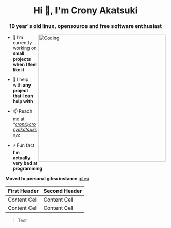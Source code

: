 <h1 align="center">Hi 👋, I'm Crony Akatsuki</h1>
<h3 align="center">19 year's old linux, opensource and free software enthusiast</h3>

<img align="right" alt="Coding" width="400" src="https://cdn.dribbble.com/users/1162077/screenshots/3848914/programmer.gif">

- 🔭 I’m currently working on **small projects when I feel like it**

- 🤝 I help with **any project that I can help with**

- 📫 Reach me at **cron@cronyakatsuki.xyz*

- ⚡ Fun fact **I'm actually very bad at programming**


**Moved to personal gitea instance** [gitea](https://code.cronyakatsuki.xyz)


| First Header  | Second Header |
| ------------- | ------------- |
| Content Cell  | Content Cell  |
| Content Cell  | Content Cell  |

> Test
